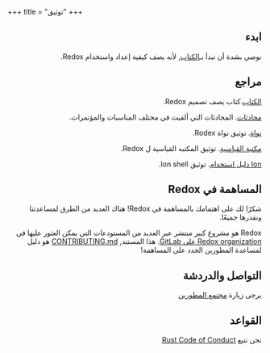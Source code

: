+++
title = "توثيق"
+++

<meta charset="utf-8">

<div class="row install-row">
<div dir="rtl" lang="ar">

## ابدء

نوصي بشدة أن تبدأ بـ[الكتاب](https://doc.redox-os.org/book/),
لأنه يصف كيفية إعداد واستخدام Redox.

## مراجع

[الكتاب](https://doc.redox-os.org/book/).كتاب يصف تصميم Redox.

[محادثات](/talks/). المحادثات التي ألقيت في مختلف المناسبات والمؤتمرات.

[نواة](https://doc.redox-os.org/kernel/kernel/). توثيق نواة Rodex.

[مكتبة القياسية](https://doc.redox-os.org/std/std/). توثيق المكتبه
القياسية ل Redox.

[Ion دليل استخدام](https://doc.redox-os.org/ion-manual/). توثيق Ion shell.

## المساهمة في Redox

شكرًا لك على اهتمامك بالمساهمة في Redox!
هناك العديد من الطرق لمساعدتنا ونقدرها جميعًا.

Redox هو مشروع كبير منتشر عبر العديد من المستودعات التي يمكن العثور عليها في
[Redox organization على GitLab](https://gitlab.redox-os.org/redox-os).
هذا المستند,
[CONTRIBUTING.md](https://gitlab.redox-os.org/redox-os/redox/blob/master/CONTRIBUTING.md)
هو دليل لمساعدة المطورين الجدد على المساهمة!

## التواصل والدردشة

يرجى زيارة [مجتمع المطورين](/community/)

## القواعد

نحن نتبع [Rust Code of Conduct](https://www.rust-lang.org/policies/code-of-conduct)

</div>
</div>
